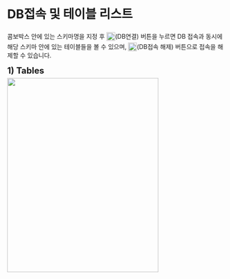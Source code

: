 # DB접속 및 테이블 리스트

콤보박스 안에 있는 스키마명을 지정 후 <img src="../../.vuepress\public\documentation\query-designer\2. query_develop_tool_Configuration\2. DB_Connect_And_Table_List\00. DB_Connect_1.png" style="position: relative;top: 5px;" width="20" height="20">(DB연결) 버튼을 누르면 DB 접속과 동시에 해당 스키마 안에 있는 테이블들을 볼 수 있으며, <img src="../../.vuepress\public\documentation\query-designer\2. query_develop_tool_Configuration\2. DB_Connect_And_Table_List\00. DB_Connect_2.png" style="position: relative;top: 5px;" width="20" height="20">(DB접속 해제) 버튼으로 접속을 해제할 수 있습니다.

<b style="font-size: 20px"> 1) Tables </b> <br/>
<img src="../../.vuepress\public\documentation\query-designer\2. query_develop_tool_Configuration\2. DB_Connect_And_Table_List\01. Tables.png" style="position: relative;top: 5px;" width="350" height="450">
